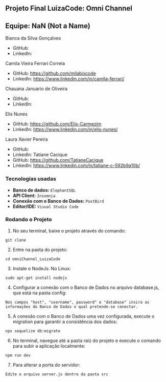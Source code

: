## **Projeto Final LuizaCode: Omni Channel**

## Equipe: NaN (Not a Name)

Bianca da Silva Gonçalves
* GitHub:
* LinkedIn: 

Camila Vieira Ferrari Correia
* GitHub: https://github.com/milabixcode
* LinkedIn: https://www.linkedin.com/in/camila-ferrari/

Chauana Januario de Oliveira
* GitHub:
* LinkedIn: 

Elis Nunes
* GitHub: https://github.com/Elis-Carmezim
* LinkedIn: https://www.linkedin.com/in/elis-nunes/

Laura Xavier Pereira
* GitHub:
* LinkedIn: 
Tatiane  Cacique
* GitHub: https://github.com/TatianeCacique
*  LinkedIn: https://www.linkedin.com/in/tatiane-c-592b9a10b/

### Tecnologias usadas

* **Banco de dados:** `ElephantSQL`
* **API Client:** `Insomnia`
* **Conexão com o Banco de Dados:** `PostBird`
* **Editor/IDE:** `Visual Studio Code`

### Rodando o Projeto

1. No seu terminal, baixe o projeto através do comando:
```
git clone
```

2. Entre na pasta do projeto: 
```
cd omniChannel_LuizaCode
```

3. Instale o NodeJs:
No Linux:
```
sudo apt-get install nodejs
```

4. Configurar a conexão com o Banco de Dados
no arquivo database.js, que está na pasta config:
```
Nos campos "host", "username", password" e "database" insira as informações do Banco de Dados o qual pretende-se conectar.
```

5. A conexão com o Banco de Dados uma vez configurada, execute o migration para garantir a consistência dos dados:
```
npx sequelize db:migrate 
```
6. No terminal, navegue até a pasta raiz do projeto e execute o comando para subir a aplicação localmente:
```
npm run dev
```

7. Para alterar a porta do servidor:
```
Edite o arquivo server.js dentro da pasta src
```

